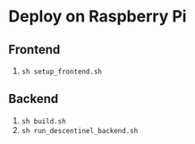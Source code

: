 # Deploy on Raspberry Pi

## Frontend

1. `sh setup_frontend.sh`

## Backend

1. `sh build.sh`
1. `sh run_descentinel_backend.sh`
